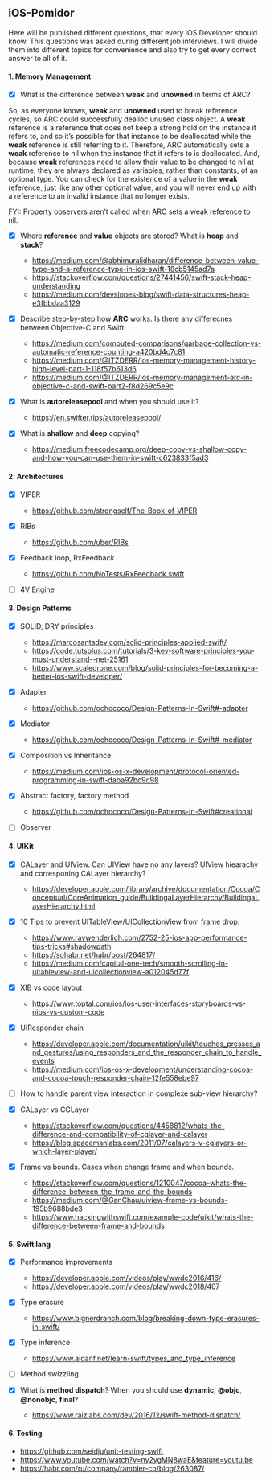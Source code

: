 ## iOS-Pomidor
Here will be published different questions, that every iOS Developer should know. This questions was asked during different job interviews. I will divide them into different topics for convenience and also try to get every correct answer to all of it.

#### 1. Memory Management
 - [x] What is the difference between **weak** and **unowned** in terms of ARC?

So, as everyone knows, **weak** and **unowned** used to break reference cycles, so ARC could successfully dealloc unused class object. A **weak** reference is a reference that does not keep a strong hold on the instance it refers to, and so it’s possible for that instance to be deallocated while the **weak** reference is still referring to it. Therefore, ARC automatically sets a **weak** reference to nil when the instance that it refers to is deallocated. And, because **weak** references need to allow their value to be changed to nil at runtime, they are always declared as variables, rather than constants, of an optional type. You can check for the existence of a value in the **weak** reference, just like any other optional value, and you will never end up with a reference to an invalid instance that no longer exists.

FYI: Property observers aren’t called when ARC sets a weak reference to nil.
 
 - [x] Where **reference** and **value** objects are stored? What is **heap** and **stack**?
   * https://medium.com/@abhimuralidharan/difference-between-value-type-and-a-reference-type-in-ios-swift-18cb5145ad7a
   * https://stackoverflow.com/questions/27441456/swift-stack-heap-understanding
   * https://medium.com/devslopes-blog/swift-data-structures-heap-e3fbbdaa3129
   
 - [x] Describe step-by-step how **ARC** works. Is there any differecnes between Objective-C and Swift
   * https://medium.com/computed-comparisons/garbage-collection-vs-automatic-reference-counting-a420bd4c7c81
   * https://medium.com/@ITZDERR/ios-memory-management-history-high-level-part-1-118f57b613d6
   * https://medium.com/@ITZDERR/ios-memory-management-arc-in-objective-c-and-swift-part2-f8d269c5e9c

 - [x] What is **autoreleasepool** and when you should use it?
   * https://en.swifter.tips/autoreleasepool/

 - [x] What is **shallow** and **deep** copying?
   * https://medium.freecodecamp.org/deep-copy-vs-shallow-copy-and-how-you-can-use-them-in-swift-c623833f5ad3

#### 2. Architectures
 - [x] VIPER
   * https://github.com/strongself/The-Book-of-VIPER

 - [x] RIBs
   * https://github.com/uber/RIBs
  
 - [x] Feedback loop, RxFeedback
   * https://github.com/NoTests/RxFeedback.swift

 - [ ] 4V Engine

#### 3. Design Patterns
 - [x] SOLID, DRY principles
   * https://marcosantadev.com/solid-principles-applied-swift/
   * https://code.tutsplus.com/tutorials/3-key-software-principles-you-must-understand--net-25161
   * https://www.scaledrone.com/blog/solid-principles-for-becoming-a-better-ios-swift-developer/

 - [x] Adapter
   * https://github.com/ochococo/Design-Patterns-In-Swift#-adapter

 - [x] Mediator
   * https://github.com/ochococo/Design-Patterns-In-Swift#-mediator

 - [x] Composition vs Inheritance
   * https://medium.com/ios-os-x-development/protocol-oriented-programming-in-swift-daba92bc9c98

 - [x] Abstract factory, factory method
   * https://github.com/ochococo/Design-Patterns-In-Swift#creational

 - [ ] Observer
 
#### 4. UIKit
 - [x] CALayer and UIView. Can UIView have no any layers? UIView hiearachy and corresponing CALayer hierarchy?
   * https://developer.apple.com/library/archive/documentation/Cocoa/Conceptual/CoreAnimation_guide/BuildingaLayerHierarchy/BuildingaLayerHierarchy.html
 
 - [x] 10 Tips to prevent UITableView/UICollectionView from frame drop.
   * https://www.raywenderlich.com/2752-25-ios-app-performance-tips-tricks#shadowpath
   * https://sohabr.net/habr/post/264817/
   * https://medium.com/capital-one-tech/smooth-scrolling-in-uitableview-and-uicollectionview-a012045d77f
 
 - [x] XIB vs code layout
   * https://www.toptal.com/ios/ios-user-interfaces-storyboards-vs-nibs-vs-custom-code

 - [x] UIResponder chain
   * https://developer.apple.com/documentation/uikit/touches_presses_and_gestures/using_responders_and_the_responder_chain_to_handle_events
   * https://medium.com/ios-os-x-development/understanding-cocoa-and-cocoa-touch-responder-chain-12fe558ebe97
 - [ ] How to handle parent view interaction in complexe sub-view hierarchy?
 - [x] CALayer vs CGLayer
   * https://stackoverflow.com/questions/4458812/whats-the-difference-and-compatibility-of-cglayer-and-calayer
   * https://blog.spacemanlabs.com/2011/07/calayers-v-cglayers-or-which-layer-player/
 
 - [x] Frame vs bounds. Cases when change frame and when bounds.
   * https://stackoverflow.com/questions/1210047/cocoa-whats-the-difference-between-the-frame-and-the-bounds
   * https://medium.com/@GanChau/uiview-frame-vs-bounds-195b9688bde3
   * https://www.hackingwithswift.com/example-code/uikit/whats-the-difference-between-frame-and-bounds
   
 
 
#### 5. Swift lang
 - [x] Performance improvements
   * https://developer.apple.com/videos/play/wwdc2016/416/
   * https://developer.apple.com/videos/play/wwdc2018/407

 - [x] Type erasure
   * https://www.bignerdranch.com/blog/breaking-down-type-erasures-in-swift/
 
 - [x] Type inference
   * https://www.aidanf.net/learn-swift/types_and_type_inference
  
 - [ ] Method swizzling
 - [x] What is **method dispatch**? When you should use **dynamic**, **@objc**, **@nonobjc**, **final**?
   * https://www.raizlabs.com/dev/2016/12/swift-method-dispatch/
   
 
 #### 6. Testing
   * https://github.com/seidju/unit-testing-swift
   * https://www.youtube.com/watch?v=ny2ygMN8waE&feature=youtu.be
   * https://habr.com/ru/company/rambler-co/blog/263087/
